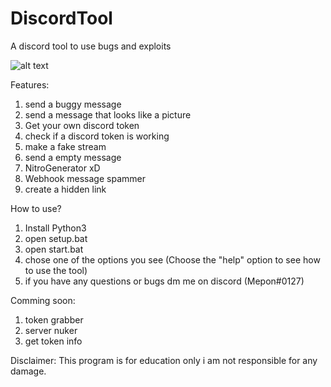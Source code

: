 # DiscordTool
A discord tool to use bugs and exploits

![alt text](https://i.ibb.co/t3Qng74/WM-Screenshots-20211229150555-2.png)

Features:

1. send a buggy message
2. send a message that looks like a picture
3. Get your own discord token
4. check if a discord token is working
5. make a fake stream
6. send a empty message
7. NitroGenerator xD
8. Webhook message spammer
9. create a hidden link


How to use?

1. Install Python3
2. open setup.bat
3. open start.bat
4. chose one of the options you see (Choose the "help" option to see how to use the tool)
5. if you have any questions or bugs dm me on discord (Mepon#0127)

Comming soon:

1. token grabber
2. server nuker
3. get token info



Disclaimer:
This program is for education only i am not responsible for any damage.


